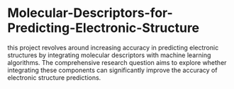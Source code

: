 # Molecular-Descriptors-for-Predicting-Electronic-Structure
this project revolves around increasing accuracy in predicting electronic structures by integrating molecular descriptors with machine learning algorithms. The comprehensive research question aims to explore whether integrating these components can significantly improve the accuracy of electronic structure predictions. 
